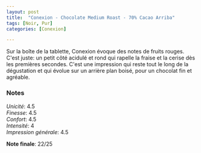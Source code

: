 ```yaml
---
layout: post
title:  "Conexion - Chocolate Medium Roast - 70% Cacao Arriba"
tags: [Noir, Pur] 
categories: [Conexion]

---
```


Sur la boîte de la tablette, Conexion évoque des notes de fruits rouges. C'est juste: un petit côté acidulé et rond qui rapelle la fraise et la cerise dès les premières secondes. C'est une impression qui reste tout le long de la dégustation et qui évolue sur un arrière plan boisé, pour un chocolat fin et agréable.



### Notes

_Unicité_: 4.5  
_Finesse_: 4.5  
_Confort_: 4.5  
_Intensité_: 4  
_Impression générale_: 4.5

**Note finale**: 22/25
